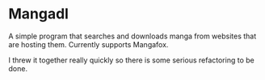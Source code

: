 # Mangadl
A simple program that searches and downloads manga from websites that are hosting them. Currently supports Mangafox.

I threw it together really quickly so there is some serious refactoring to be done.
